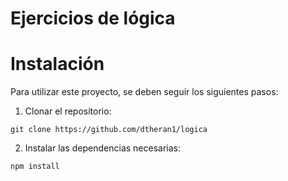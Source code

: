 # Ejercicios de lógica

# Instalación

Para utilizar este proyecto, se deben seguir los siguientes pasos:

1. Clonar el repositorio:

```
git clone https://github.com/dtheran1/logica
```

2. Instalar las dependencias necesarias:
```
npm install
```
